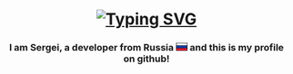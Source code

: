 
<h1 align="center"><a href="https://git.io/typing-svg"><img src="https://readme-typing-svg.herokuapp.com?font=Fira+Code&size=30&pause=1000&color=02DC00&center=true&random=false&width=435&lines=Hello+World+" alt="Typing SVG" /></a>
<h3 align="center" color:#02DC00FF;">I am Sergei, a developer from Russia <img src="https://raw.githubusercontent.com/Sergei2906/Sergei2906/main/img/russia.png" height="14"/>  and this is my profile on github!</h3>
